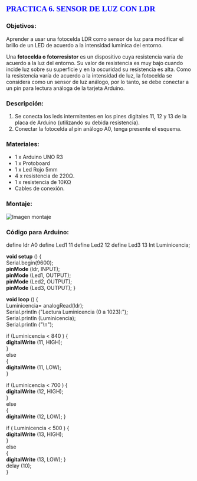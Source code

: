 ## <span style="color:blue; font-family:Times New Roman; ">  **PRACTICA 6. SENSOR DE LUZ CON LDR** </span>

### **Objetivos:**
Aprender a usar una fotocelda LDR como sensor de luz para modificar el brillo de un LED de acuerdo a la intensidad lumínica del entorno.

Una **fotocelda o fotorresistor** es un dispositivo cuya resistencia varía de acuerdo a la luz del entorno. Su valor de resistencia es muy bajo cuando incide luz sobre su superficie y en la oscuridad su resistencia es alta. Como la resistencia varía de acuerdo a la intensidad de luz, la fotocelda se considera como un sensor de luz análogo, por lo tanto, se debe conectar a un pin para lectura análoga de la tarjeta Arduino.

### **Descripción:**
1.	Se conecta los leds intermitentes en los pines digitales 11, 12 y 13 de la placa de Arduino (utilizando su debida resistencia). 
2.	Conectar la fotocelda al pin análogo A0, tenga presente el esquema.

### **Materiales:**
-	1 x Arduino UNO R3
-	1 x Protoboard
-	1 x Led Rojo 5mm
-	4 x resistencia de 220Ω.
-	1 x resistencia de 10KΩ
-	Cables de conexión.
### **Montaje:**
![Imagen montaje]( https://www.geekfactory.mx/wp-content/uploads/2014/11/arduino_con_fotoresistencia_LDR.png)

### **Código para Arduino:**

define ldr A0
define Led1 11
define Led2 12
define Led3 13
Int Luminicencia;

**void setup** () {   
Serial.begin(9600);   
  **pinMode** (ldr, INPUT);   
  **pinMode** (Led1, OUTPUT);   
  **pinMode** (Led2, OUTPUT);   
  **pinMode** (Led3, OUTPUT); }   

**void loop** () {   
 Luminicencia= analogRead(ldr);   
   Serial.println ("Lectura Luminicencia (0 a 1023):");   
  Serial.println (Luminicencia);   
  Serial.println ("\n");    
     
  if (Luminicencia < 840 )   {   
    **digitalWrite** (11, HIGH);  
  }   
  else    
  {   
    **digitalWrite** (11, LOW);   
  }   
    
  if (Luminicencia < 700 )  {   
    **digitalWrite** (12, HIGH);   
  }   
  else    
  {   
    **digitalWrite** (12, LOW); }   
  
  if ( Luminicencia < 500 )  {   
    **digitalWrite** (13, HIGH);   
  }    
  else     
  {   
    **digitalWrite** (13, LOW); }     
    delay (10);                  
}   
